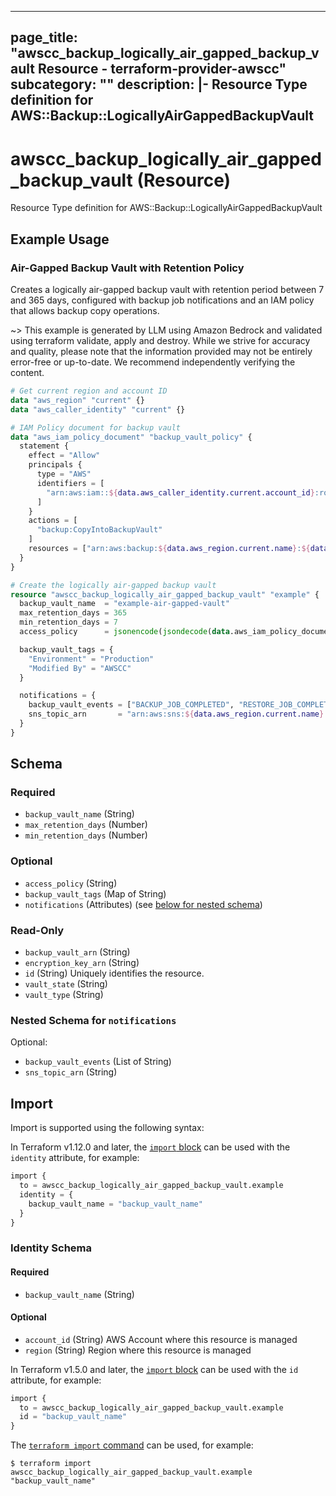 
---
page_title: "awscc_backup_logically_air_gapped_backup_vault Resource - terraform-provider-awscc"
subcategory: ""
description: |-
  Resource Type definition for AWS::Backup::LogicallyAirGappedBackupVault
---

# awscc_backup_logically_air_gapped_backup_vault (Resource)

Resource Type definition for AWS::Backup::LogicallyAirGappedBackupVault

## Example Usage

### Air-Gapped Backup Vault with Retention Policy

Creates a logically air-gapped backup vault with retention period between 7 and 365 days, configured with backup job notifications and an IAM policy that allows backup copy operations.

~> This example is generated by LLM using Amazon Bedrock and validated using terraform validate, apply and destroy. While we strive for accuracy and quality, please note that the information provided may not be entirely error-free or up-to-date. We recommend independently verifying the content.

```terraform
# Get current region and account ID
data "aws_region" "current" {}
data "aws_caller_identity" "current" {}

# IAM Policy document for backup vault
data "aws_iam_policy_document" "backup_vault_policy" {
  statement {
    effect = "Allow"
    principals {
      type = "AWS"
      identifiers = [
        "arn:aws:iam::${data.aws_caller_identity.current.account_id}:root"
      ]
    }
    actions = [
      "backup:CopyIntoBackupVault"
    ]
    resources = ["arn:aws:backup:${data.aws_region.current.name}:${data.aws_caller_identity.current.account_id}:backup-vault:*"]
  }
}

# Create the logically air-gapped backup vault
resource "awscc_backup_logically_air_gapped_backup_vault" "example" {
  backup_vault_name  = "example-air-gapped-vault"
  max_retention_days = 365
  min_retention_days = 7
  access_policy      = jsonencode(jsondecode(data.aws_iam_policy_document.backup_vault_policy.json))

  backup_vault_tags = {
    "Environment" = "Production"
    "Modified By" = "AWSCC"
  }

  notifications = {
    backup_vault_events = ["BACKUP_JOB_COMPLETED", "RESTORE_JOB_COMPLETED"]
    sns_topic_arn       = "arn:aws:sns:${data.aws_region.current.name}:${data.aws_caller_identity.current.account_id}:backup-notifications"
  }
}
```

<!-- schema generated by tfplugindocs -->
## Schema

### Required

- `backup_vault_name` (String)
- `max_retention_days` (Number)
- `min_retention_days` (Number)

### Optional

- `access_policy` (String)
- `backup_vault_tags` (Map of String)
- `notifications` (Attributes) (see [below for nested schema](#nestedatt--notifications))

### Read-Only

- `backup_vault_arn` (String)
- `encryption_key_arn` (String)
- `id` (String) Uniquely identifies the resource.
- `vault_state` (String)
- `vault_type` (String)

<a id="nestedatt--notifications"></a>
### Nested Schema for `notifications`

Optional:

- `backup_vault_events` (List of String)
- `sns_topic_arn` (String)

## Import

Import is supported using the following syntax:

In Terraform v1.12.0 and later, the [`import` block](https://developer.hashicorp.com/terraform/language/import) can be used with the `identity` attribute, for example:

```terraform
import {
  to = awscc_backup_logically_air_gapped_backup_vault.example
  identity = {
    backup_vault_name = "backup_vault_name"
  }
}
```

<!-- schema generated by tfplugindocs -->
### Identity Schema

#### Required

- `backup_vault_name` (String)

#### Optional

- `account_id` (String) AWS Account where this resource is managed
- `region` (String) Region where this resource is managed

In Terraform v1.5.0 and later, the [`import` block](https://developer.hashicorp.com/terraform/language/import) can be used with the `id` attribute, for example:

```terraform
import {
  to = awscc_backup_logically_air_gapped_backup_vault.example
  id = "backup_vault_name"
}
```

The [`terraform import` command](https://developer.hashicorp.com/terraform/cli/commands/import) can be used, for example:

```shell
$ terraform import awscc_backup_logically_air_gapped_backup_vault.example "backup_vault_name"
```
